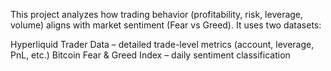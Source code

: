 This project analyzes how trading behavior (profitability, risk, leverage, volume) aligns with market sentiment (Fear vs Greed). It uses two datasets:

Hyperliquid Trader Data – detailed trade-level metrics (account, leverage, PnL, etc.)
Bitcoin Fear & Greed Index – daily sentiment classification
